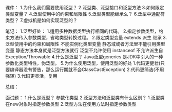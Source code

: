 课件：
1.为什么我们需要使用泛型？
2.泛型类、泛型接口和泛型方法
3.如何限定类型变量？
4.泛型使用中的约束和局限性
5.泛型类型能继承么？
6.泛型中通配符类型？ 
7.虚拟机是如何实现泛型的？

笔记： 
1.泛型好处：
 1.适用多种数据类型执行相同的代码。
 2.指定参数类型，约束方法传入参数类型，省略类型转换过程。
2.限定类型变量
 extends 派生 继承
3.泛型使用中的约束和局限性
 不能实例化类型变量
 静态域或者方法里不能引用类型变量
 静态方法本身就是泛型方法就行 
 泛型不允许使用 instanceof
 不允许派生自Exception/Throwable
4.什么是泛型？
 Java泛型generics 是JDK中引入的一种参数化类型特性，伪泛型。
5.为什么使用泛型，使用泛型的好处
 1.代码更健壮(只要编译器没有警告，那么运行期就不会ClassCastException)
 2.代码更简洁(不用强转)
 3.代码更灵活，复用

总结：

面试题：
 1.什么是泛型？
   参数化类型
 2.泛型方法和泛型类有什么区别？
   1.泛型类在new对象时指定参数类型
   2.泛型方法在使用方法时指定参数类型